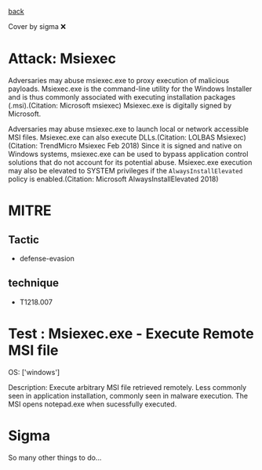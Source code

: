 [back](../index.md)

Cover by sigma :x: 

# Attack: Msiexec

 Adversaries may abuse msiexec.exe to proxy execution of malicious payloads. Msiexec.exe is the command-line utility for the Windows Installer and is thus commonly associated with executing installation packages (.msi).(Citation: Microsoft msiexec) Msiexec.exe is digitally signed by Microsoft.

Adversaries may abuse msiexec.exe to launch local or network accessible MSI files. Msiexec.exe can also execute DLLs.(Citation: LOLBAS Msiexec)(Citation: TrendMicro Msiexec Feb 2018) Since it is signed and native on Windows systems, msiexec.exe can be used to bypass application control solutions that do not account for its potential abuse. Msiexec.exe execution may also be elevated to SYSTEM privileges if the <code>AlwaysInstallElevated</code> policy is enabled.(Citation: Microsoft AlwaysInstallElevated 2018)

# MITRE
## Tactic
  - defense-evasion

## technique
  - T1218.007

# Test : Msiexec.exe - Execute Remote MSI file

OS: ['windows']

Description: Execute arbitrary MSI file retrieved remotely. Less commonly seen in application installation, commonly seen in malware execution. The MSI opens notepad.exe when sucessfully executed.


# Sigma

 So many other things to do...